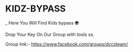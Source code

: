 # KIDZ-BYPASS
_ Here You Will Find Kids bypass 👽

Drop Your Key On Our Group with tools ss.

Group link:- https://www.facebook.com/groups/dccsteam/
